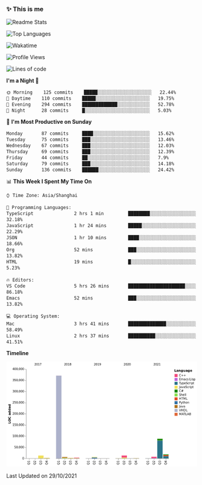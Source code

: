 <!--

**icyzeroice/icyzeroice** is a ✨ _special_ ✨ repository because its `README.md` (this file) appears on your GitHub profile.

Here are some ideas to get you started:

- 🔭 I’m currently working on ...
- 🌱 I’m currently learning ...
- 👯 I’m looking to collaborate on ...
- 🤔 I’m looking for help with ...
- 💬 Ask me about ...
- 📫 How to reach me: ...
- 😄 Pronouns: ...
- ⚡ Fun fact: ...

-->

### ✨ This is me

![Readme Stats](https://github-readme-stats.vercel.app/api?username=icyzeroice)

![Top Languages](https://github-readme-stats.vercel.app/api/top-langs/?username=icyzeroice&exclude_repo=scutie2015-digimon&layout=compact&langs_count=5)

![Wakatime](https://github-readme-stats.vercel.app/api/wakatime?username=icyzeroice)

<!--START_SECTION:waka-->
![Profile Views](http://img.shields.io/badge/Profile%20Views-0-blue)

![Lines of code](https://img.shields.io/badge/From%20Hello%20World%20I%27ve%20Written-531633%20lines%20of%20code-blue)

**I'm a Night 🦉** 

```text
🌞 Morning    125 commits    █████░░░░░░░░░░░░░░░░░░░░   22.44% 
🌆 Daytime    110 commits    █████░░░░░░░░░░░░░░░░░░░░   19.75% 
🌃 Evening    294 commits    █████████████░░░░░░░░░░░░   52.78% 
🌙 Night      28 commits     █░░░░░░░░░░░░░░░░░░░░░░░░   5.03%

```
📅 **I'm Most Productive on Sunday** 

```text
Monday       87 commits     ████░░░░░░░░░░░░░░░░░░░░░   15.62% 
Tuesday      75 commits     ███░░░░░░░░░░░░░░░░░░░░░░   13.46% 
Wednesday    67 commits     ███░░░░░░░░░░░░░░░░░░░░░░   12.03% 
Thursday     69 commits     ███░░░░░░░░░░░░░░░░░░░░░░   12.39% 
Friday       44 commits     ██░░░░░░░░░░░░░░░░░░░░░░░   7.9% 
Saturday     79 commits     ███░░░░░░░░░░░░░░░░░░░░░░   14.18% 
Sunday       136 commits    ██████░░░░░░░░░░░░░░░░░░░   24.42%

```


📊 **This Week I Spent My Time On** 

```text
⌚︎ Time Zone: Asia/Shanghai

💬 Programming Languages: 
TypeScript               2 hrs 1 min         ████████░░░░░░░░░░░░░░░░░   32.18% 
JavaScript               1 hr 24 mins        █████░░░░░░░░░░░░░░░░░░░░   22.29% 
JSON                     1 hr 10 mins        ████░░░░░░░░░░░░░░░░░░░░░   18.66% 
Org                      52 mins             ███░░░░░░░░░░░░░░░░░░░░░░   13.82% 
HTML                     19 mins             █░░░░░░░░░░░░░░░░░░░░░░░░   5.23%

🔥 Editors: 
VS Code                  5 hrs 26 mins       █████████████████████░░░░   86.18% 
Emacs                    52 mins             ███░░░░░░░░░░░░░░░░░░░░░░   13.82%

💻 Operating System: 
Mac                      3 hrs 41 mins       ██████████████░░░░░░░░░░░   58.49% 
Linux                    2 hrs 37 mins       ██████████░░░░░░░░░░░░░░░   41.51%

```

**Timeline**

![Chart not found](https://raw.githubusercontent.com/icyzeroice/icyzeroice/main/charts/bar_graph.png) 


 Last Updated on 29/10/2021
<!--END_SECTION:waka-->

<!--

### Related
- https://github.com/abhisheknaiidu/awesome-github-profile-readme
- https://github.com/coderjojo/creative-profile-readme
- https://github.com/elangosundar/awesome-README-templates
- https://github.com/durgeshsamariya/awesome-github-profile-readme-templates
- https://github.com/anmol098/waka-readme-stats

-->
